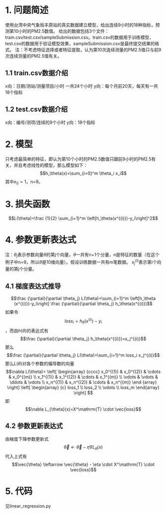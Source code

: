 ﻿# 1. 问题简述
使用台湾中央气象局丰原站的真实数据建立模型，给出连续9小时的18种指标，预测第10小时的PM2.5数值。
给出的数据包括3个文件：train.csv/test.csv/sampleSubmission.csv。train.csv的数据用于训练模型，test.csv的数据用于验证模型效果，sampleSubmission.csv是最终提交结果的格式。
注：不考虑特征选择或者特征提取，认为第10次连续测量的PM2.5值只与前9次连续测量的PM2.5值有关。
## 1.1 train.csv数据介绍

x向：日期/测站/测量项目/小时
一共24个小时
y向：每个月前20天，每天有一共18个指标
## 1.2 test.csv数据介绍

x向：编号/测项/连续的9个小时
y向：18个指标
# 2. 模型
只考虑最简单的特征，即认为第10个小时的PM2.5数值只跟前9小时的PM2.5有关，并且考虑线性的模型，那么模型如下：
$$h_\theta(x)=\sum_{i=0}^m \theta_i x_i$$
其中$x_0=1$，n=9。
# 3. 损失函数
$$L(\theta)=\frac {1}{2} \sum_{i=1}^m \left[h_\theta(x^{(i)})-y_i\right]^2$$
# 4. 参数更新表达式
注：$\theta_j$表示参数向量$\theta$的第j个向量，$\theta$一共有n+1个分量，n是特征的数量（在这个例子中n=9，所以$\theta$是10维向量）。假设训练数据一共有m笔数据。
$x_j^{(i)}$表示第i个向量的第j个分量。
## 4.1 梯度表达式推导
$$\frac {\partial}{\partial \theta_j} L(\theta)=\sum_{i=1}^m \left[h_\theta (x^{(i)})-y_i\right] \frac {\partial}{\partial \theta_j} h_\theta(x^{(i)})$$
如果令$$loss_i=h_\theta(x^{(i)})-y_i$$，而由$h(\theta)$的表达式有$$\frac {\partial}{\partial \theta_j} h_\theta(x^{(i)})=x_j^{(i)}$$
那么$$\frac {\partial}{\partial \theta_j} L(\theta)=\sum_{i=1}^m loss_i x_j^{(i)}$$
那么$L(\theta)$对各个参数的偏导数的向量$$\nabla L(\theta)=
\left[ 
\begin{array} {cccc}
x_0^{(1)} & x_0^{(2)} & \cdots & x_0^{(m)}  \\
x_1^{(1)} & x_1^{(2)} & \cdots & x_1^{(m)}  \\
\vdots & \vdots & \ddots & \vdots \\
x_n^{(1)} & x_n^{(2)} & \cdots & x_n^{(m)}
\end {array}
\right] 
\left[ 
\begin{array} {c}
loss_1 \\
loss_2 \\
\vdots \\
loss_m
\end{array} 
\right]
$$
即
$$\nabla L_{\theta}(x)=X^\mathrm{T} \cdot \vec{loss}$$
## 4.2 参数更新表达式
由梯度下降参数更新式
$$\vec{\theta} \leftarrow \vec{\theta} - \eta \nabla L_{\theta}(x)$$
代入上式有
$$\vec{\theta} \leftarrow \vec{\theta} - \eta \cdot X^\mathrm{T} \cdot \vec{loss}$$
# 5. 代码
见linear_regression.py